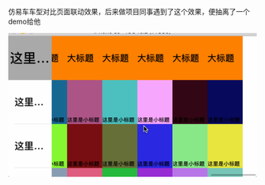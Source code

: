 仿易车车型对比页面联动效果，后来做项目同事遇到了这个效果，便抽离了一个demo给他


![image](https://github.com/sundan1991/PageLinkage/raw/master/aaa.gif)
